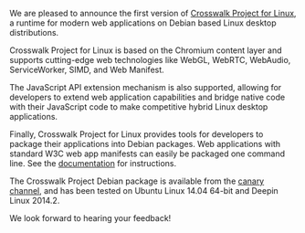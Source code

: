 We are pleased to announce the first version of [Crosswalk Project for Linux](/documentation/linux.html), a runtime for modern web applications on Debian based Linux desktop distributions.

Crosswalk Project for Linux is based on the Chromium content layer and supports cutting-edge web technologies like WebGL, WebRTC, WebAudio, ServiceWorker, SIMD, and Web Manifest.

The JavaScript API extension mechanism is also supported, allowing for developers to extend web application capabilities and bridge native code with their JavaScript code to make competitive hybrid Linux desktop applications.

Finally, Crosswalk Project for Linux provides tools for developers to package their applications into Debian packages. Web applications with standard W3C web app manifests can easily be packaged one command line. See the [documentation](/documentation/linux.html) for instructions.

The Crosswalk Project Debian package is available from the [canary channel](https://download.01.org/crosswalk/releases/crosswalk/linux/deb/canary/), and has been tested on Ubuntu Linux 14.04 64-bit and Deepin Linux 2014.2.

We look forward to hearing your feedback!
